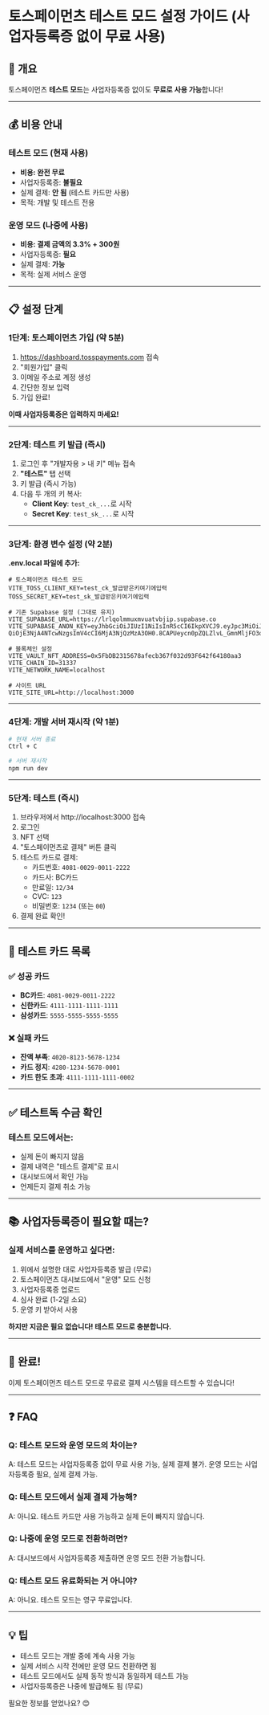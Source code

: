 # 토스페이먼츠 테스트 모드 설정 가이드 (사업자등록증 없이 무료 사용)

## 🎯 개요
토스페이먼츠 **테스트 모드**는 사업자등록증 없이도 **무료로 사용 가능**합니다!

---

## 💰 비용 안내

### 테스트 모드 (현재 사용)
- **비용: 완전 무료**
- 사업자등록증: **불필요**
- 실제 결제: **안 됨** (테스트 카드만 사용)
- 목적: 개발 및 테스트 전용

### 운영 모드 (나중에 사용)
- **비용: 결제 금액의 3.3% + 300원**
- 사업자등록증: **필요**
- 실제 결제: **가능**
- 목적: 실제 서비스 운영

---

## 📋 설정 단계

### 1단계: 토스페이먼츠 가입 (약 5분)
1. https://dashboard.tosspayments.com 접속
2. "회원가입" 클릭
3. 이메일 주소로 계정 생성
4. 간단한 정보 입력
5. 가입 완료!

**이때 사업자등록증은 입력하지 마세요!**

---

### 2단계: 테스트 키 발급 (즉시)
1. 로그인 후 "개발자용 > 내 키" 메뉴 접속
2. **"테스트"** 탭 선택
3. 키 발급 (즉시 가능)
4. 다음 두 개의 키 복사:
   - **Client Key**: `test_ck_...`로 시작
   - **Secret Key**: `test_sk_...`로 시작

---

### 3단계: 환경 변수 설정 (약 2분)

**.env.local 파일에 추가:**
```env
# 토스페이먼츠 테스트 모드
VITE_TOSS_CLIENT_KEY=test_ck_발급받은키여기에입력
TOSS_SECRET_KEY=test_sk_발급받은키여기에입력

# 기존 Supabase 설정 (그대로 유지)
VITE_SUPABASE_URL=https://lrlqolmmuxmvuatvbjip.supabase.co
VITE_SUPABASE_ANON_KEY=eyJhbGciOiJIUzI1NiIsInR5cCI6IkpXVCJ9.eyJpc3MiOiJzdXBhYmFzZSIsInJlZiI6ImxybHFvbG1tdXhtdnVhdHZiamlwIiwicm9sZSI6ImFub24iLCJpYX
QiOjE3NjA4NTcwNzgsImV4cCI6MjA3NjQzMzA3OH0.8CAPUeycn0pZQLZlvL_GmnMljFO3oj0ZxJ8_iqblAAU

# 블록체인 설정
VITE_VAULT_NFT_ADDRESS=0x5FbDB2315678afecb367f032d93F642f64180aa3
VITE_CHAIN_ID=31337
VITE_NETWORK_NAME=localhost

# 사이트 URL
VITE_SITE_URL=http://localhost:3000
```

---

### 4단계: 개발 서버 재시작 (약 1분)

```bash
# 현재 서버 종료
Ctrl + C

# 서버 재시작
npm run dev
```

---

### 5단계: 테스트 (즉시)

1. 브라우저에서 http://localhost:3000 접속
2. 로그인
3. NFT 선택
4. "토스페이먼츠로 결제" 버튼 클릭
5. 테스트 카드로 결제:
   - 카드번호: `4081-0029-0011-2222`
   - 카드사: BC카드
   - 만료일: `12/34`
   - CVC: `123`
   - 비밀번호: `1234` (또는 `00`)
6. 결제 완료 확인!

---

## 🧪 테스트 카드 목록

### ✅ 성공 카드
- **BC카드**: `4081-0029-0011-2222`
- **신한카드**: `4111-1111-1111-1111`
- **삼성카드**: `5555-5555-5555-5555`

### ❌ 실패 카드
- **잔액 부족**: `4020-8123-5678-1234`
- **카드 정지**: `4280-1234-5678-0001`
- **카드 한도 초과**: `4111-1111-1111-0002`

---

## ✅ 테스트독 수금 확인

### 테스트 모드에서는:
- 실제 돈이 빠지지 않음
- 결제 내역은 "테스트 결제"로 표시
- 대시보드에서 확인 가능
- 언제든지 결제 취소 가능

---

## 📚 사업자등록증이 필요할 때는?

### 실제 서비스를 운영하고 싶다면:
1. 위에서 설명한 대로 사업자등록증 발급 (무료)
2. 토스페이먼츠 대시보드에서 "운영" 모드 신청
3. 사업자등록증 업로드
4. 심사 완료 (1-2일 소요)
5. 운영 키 받아서 사용

**하지만 지금은 필요 없습니다! 테스트 모드로 충분합니다.**

---

## 🎉 완료!

이제 토스페이먼츠 테스트 모드로 무료로 결제 시스템을 테스트할 수 있습니다!

---

## ❓ FAQ

### Q: 테스트 모드와 운영 모드의 차이는?
A: 테스트 모드는 사업자등록증 없이 무료 사용 가능, 실제 결제 불가. 운영 모드는 사업자등록증 필요, 실제 결제 가능.

### Q: 테스트 모드에서 실제 결제 가능해?
A: 아니요. 테스트 카드만 사용 가능하고 실제 돈이 빠지지 않습니다.

### Q: 나중에 운영 모드로 전환하려면?
A: 대시보드에서 사업자등록증 제출하면 운영 모드 전환 가능합니다.

### Q: 테스트 모드 유료화되는 거 아니야?
A: 아니요. 테스트 모드는 영구 무료입니다.

---

## 💡 팁

- 테스트 모드는 개발 중에 계속 사용 가능
- 실제 서비스 시작 전에만 운영 모드 전환하면 됨
- 테스트 모드에서도 실제 동작 방식과 동일하게 테스트 가능
- 사업자등록증은 나중에 발급해도 됨 (무료)

필요한 정보를 얻었나요? 😊

